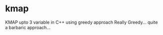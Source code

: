 kmap
====

KMAP upto 3 variable in C++ using greedy approach
Really Greedy... quite a barbaric approach...
